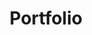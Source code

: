 ---
  title: "Portfolio"
  description: "Estas aqui! un lugar donde puedes ver mis proyectos y habilidades."
  image: "/favicon.svg"
  url: "https://example.com/portfolio"
  deployurl: "https://example.com/blog-personal"
  tags: ["web", "design", "development", "astro", "html", "css", "tailwindcss"]
  order: 1
---